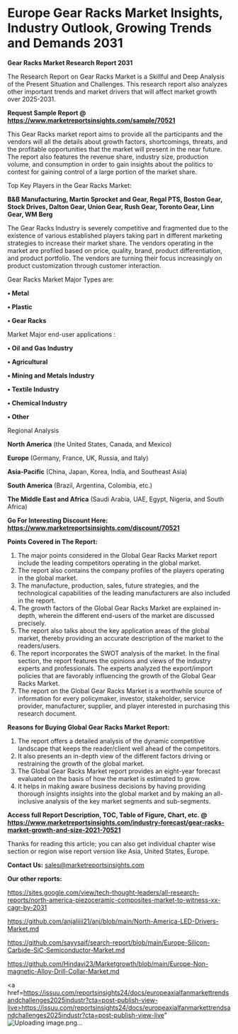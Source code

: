 # Europe Gear Racks Market Insights, Industry Outlook, Growing Trends and Demands 2031

<strong>Gear Racks Market Research Report 2031</strong>

The Research Report on Gear Racks Market is a Skillful and Deep Analysis of the Present Situation and Challenges. This research report also analyzes other important trends and market drivers that will affect market growth over 2025-2031.

<strong>Request Sample Report @ <a href=https://www.marketreportsinsights.com/sample/70521>https://www.marketreportsinsights.com/sample/70521</a></strong>

This Gear Racks market report aims to provide all the participants and the vendors will all the details about growth factors, shortcomings, threats, and the profitable opportunities that the market will present in the near future. The report also features the revenue share, industry size, production volume, and consumption in order to gain insights about the politics to contest for gaining control of a large portion of the market share.

Top Key Players in the Gear Racks Market:

<strong>B&B Manufacturing, Martin Sprocket and Gear, Regal PTS, Boston Gear, Stock Drives, Dalton Gear, Union Gear, Rush Gear, Toronto Gear, Linn Gear, WM Berg</strong>

The Gear Racks Industry is severely competitive and fragmented due to the existence of various established players taking part in different marketing strategies to increase their market share. The vendors operating in the market are profiled based on price, quality, brand, product differentiation, and product portfolio. The vendors are turning their focus increasingly on product customization through customer interaction.

Gear Racks Market Major Types are:

<strong>• Metal

• Plastic

• Gear Racks</strong>

Market Major end-user applications :

<strong>• Oil and Gas Industry

• Agricultural

• Mining and Metals Industry

• Textile Industry

• Chemical Industry

• Other</strong>

Regional Analysis

</u><strong><b>North America</b></strong> (the United States, Canada, and Mexico)

<strong><b>Europe </b></strong>(Germany, France, UK, Russia, and Italy)

<strong><b>Asia-Pacific</b></strong> (China, Japan, Korea, India, and Southeast Asia)

<strong><b>South America</b></strong> (Brazil, Argentina, Colombia, etc.)

<strong><b>The Middle East and Africa</b></strong> (Saudi Arabia, UAE, Egypt, Nigeria, and South Africa)

<strong>Go For Interesting Discount Here: <a href=https://www.marketreportsinsights.com/discount/70521>https://www.marketreportsinsights.com/discount/70521</a></strong>

<strong>Points Covered in The Report:</strong>
<ol>
  <li>The major points considered in the Global Gear Racks Market report include the leading competitors operating in the global market.</li>
  <li>The report also contains the company profiles of the players operating in the global market.</li>
  <li>The manufacture, production, sales, future strategies, and the technological capabilities of the leading manufacturers are also included in the report.</li>
  <li>The growth factors of the Global Gear Racks Market are explained in-depth, wherein the different end-users of the market are discussed precisely.</li>
  <li>The report also talks about the key application areas of the global market, thereby providing an accurate description of the market to the readers/users.</li>
  <li>The report incorporates the SWOT analysis of the market. In the final section, the report features the opinions and views of the industry experts and professionals. The experts analyzed the export/import policies that are favorably influencing the growth of the Global Gear Racks Market.</li>
  <li>The report on the Global Gear Racks Market is a worthwhile source of information for every policymaker, investor, stakeholder, service provider, manufacturer, supplier, and player interested in purchasing this research document.</li>
</ol>
<strong>Reasons for Buying Global Gear Racks Market Report:</strong>

<ol>
  <li>The report offers a detailed analysis of the dynamic competitive landscape that keeps the reader/client well ahead of the competitors.</li>
  <li>It also presents an in-depth view of the different factors driving or restraining the growth of the global market.</li>
  <li>The Global Gear Racks Market report provides an eight-year forecast evaluated on the basis of how the market is estimated to grow.</li>
  <li>It helps in making aware business decisions by having providing thorough insights insights into the global market and by making an all-inclusive analysis of the key market segments and sub-segments.</li>
</ol>
<strong>Access full Report Description, TOC, Table of Figure, Chart, etc. @ <a href=https://www.marketreportsinsights.com/industry-forecast/gear-racks-market-growth-and-size-2021-70521>https://www.marketreportsinsights.com/industry-forecast/gear-racks-market-growth-and-size-2021-70521</a></strong>


Thanks for reading this article; you can also get individual chapter wise section or region wise report version like Asia, United States, Europe.

<strong>Contact Us:</strong>
sales@marketreportsinsights.com

<strong>Our other reports:</strong>

<a href=https://sites.google.com/view/tech-thought-leaders/all-research-reports/north-america-piezoceramic-composites-market-to-witness-xx-cagr-by-2031>https://sites.google.com/view/tech-thought-leaders/all-research-reports/north-america-piezoceramic-composites-market-to-witness-xx-cagr-by-2031</a>

<a href=https://github.com/anjaliiii21/anj/blob/main/North-America-LED-Drivers-Market.md>https://github.com/anjaliiii21/anj/blob/main/North-America-LED-Drivers-Market.md</a>

<a href=https://github.com/sayysaif/search-report/blob/main/Europe-Silicon-Carbide-SiC-Semiconductor-Market.md>https://github.com/sayysaif/search-report/blob/main/Europe-Silicon-Carbide-SiC-Semiconductor-Market.md</a>

<a href=https://github.com/Hindavi23/Marketgrowth/blob/main/Europe-Non-magnetic-Alloy-Drill-Collar-Market.md>https://github.com/Hindavi23/Marketgrowth/blob/main/Europe-Non-magnetic-Alloy-Drill-Collar-Market.md</a>

<a href=https://issuu.com/reportsinsights24/docs/europeaxialfanmarkettrendsandchallenges2025industr?cta=post-publish-view-live>https://issuu.com/reportsinsights24/docs/europeaxialfanmarkettrendsandchallenges2025industr?cta=post-publish-view-live</a>"
![Uploading image.png…]()
